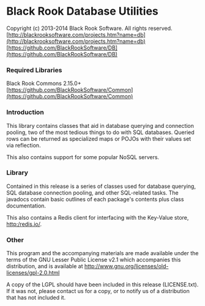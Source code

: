 # Black Rook Database Utilities

Copyright (c) 2013-2014 Black Rook Software. All rights reserved.  
[http://blackrooksoftware.com/projects.htm?name=db](http://blackrooksoftware.com/projects.htm?name=db)  
[https://github.com/BlackRookSoftware/DB](https://github.com/BlackRookSoftware/DB)

### Required Libraries

Black Rook Commons 2.15.0+  
[https://github.com/BlackRookSoftware/Common](https://github.com/BlackRookSoftware/Common)

### Introduction

This library contains classes that aid in database querying and connection
pooling, two of the most tedious things to do with SQL databases. Queried rows
can be returned as specialized maps or POJOs with their values set via 
reflection.

This also contains support for some popular NoSQL servers. 

### Library

Contained in this release is a series of classes used for database querying, 
SQL database connection pooling, and other SQL-related tasks. The javadocs 
contain basic outlines of each package's contents plus class documentation.

This also contains a Redis client for interfacing with the Key-Value store,
[http:/redis.io/](Redis).

### Other

This program and the accompanying materials
are made available under the terms of the GNU Lesser Public License v2.1
which accompanies this distribution, and is available at
http://www.gnu.org/licenses/old-licenses/gpl-2.0.html

A copy of the LGPL should have been included in this release 
(LICENSE.txt). If it was not, please contact us for a copy, or to 
notify us of a distribution that has not included it. 
